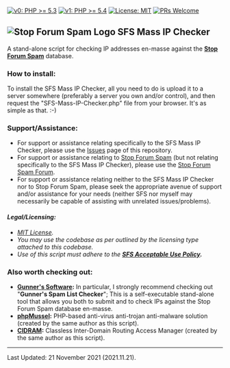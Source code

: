 [![v0: PHP >= 5.3](https://img.shields.io/badge/v0-PHP%20%3E%3D%205.3-8892bf.svg)](https://maikuolan.github.io/Compatibility-Charts/)
[![v1: PHP >= 5.4](https://img.shields.io/badge/v1-PHP%20%3E%3D%205.4-8892bf.svg)](https://maikuolan.github.io/Compatibility-Charts/)
[![License: MIT](https://img.shields.io/badge/License-MIT-green.svg)](https://opensource.org/licenses/MIT)
[![PRs Welcome](https://img.shields.io/badge/PRs-Welcome-brightgreen.svg)](http://makeapullrequest.com)

## ![Stop Forum Spam Logo](https://raw.githubusercontent.com/Maikuolan/SFS-Mass-IP-Checker/master/public/sfs.gif) __SFS Mass IP Checker__

A stand-alone script for checking IP addresses en-masse against the __[Stop Forum Spam](https://www.stopforumspam.com/)__ database.

### How to install:
To install the SFS Mass IP Checker, all you need to do is upload it to a server somewhere (preferably a server you own and/or control), and then request the "SFS-Mass-IP-Checker.php" file from your browser. It's as simple as that. :-)

### Support/Assistance:
- For support or assistance relating specifically to the SFS Mass IP Checker, please use the [Issues](https://github.com/Maikuolan/SFS-Mass-IP-Checker/issues) page of this repository.
- For support or assistance relating to [Stop Forum Spam](https://www.stopforumspam.com/) (but not relating specifically to the SFS Mass IP Checker), please use the [Stop Forum Spam Forum](https://www.stopforumspam.com/forum/).
- For support or assistance relating neither to the SFS Mass IP Checker nor to Stop Forum Spam, please seek the appropriate avenue of support and/or assistance for your needs (neither SFS nor myself may necessarily be capable of assisting with unrelated issues/problems).

#### *Legal/Licensing:*
- *[MIT License](https://opensource.org/licenses/MIT).*
- *You may use the codebase as per outlined by the licensing type attached to this codebase.*
- *Use of this script must adhere to the __[SFS Acceptable Use Policy](https://www.stopforumspam.com/legal).__*

### Also worth checking out:
- __[Gunner's Software](https://www.gunnerinc.com/):__ In particular, I strongly recommend checking out "__Gunner's Spam List Checker__"; This is a self-executable stand-alone tool that allows you both to submit and to check IPs against the Stop Forum Spam database en-masse.
- __[phpMussel](https://phpmussel.github.io/):__ PHP-based anti-virus anti-trojan anti-malware solution (created by the same author as this script).
- __[CIDRAM](https://cidram.github.io/):__ Classless Inter-Domain Routing Access Manager (created by the same author as this script).

---


Last Updated: 21 November 2021 (2021.11.21).
